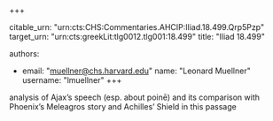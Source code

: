 +++


citable_urn: "urn:cts:CHS:Commentaries.AHCIP:Iliad.18.499.Qrp5Pzp"
target_urn: "urn:cts:greekLit:tlg0012.tlg001:18.499"
title: "Iliad 18.499"

authors:
- email: "muellner@chs.harvard.edu"
  name: "Leonard Muellner"
  username: "lmuellner"
+++

<p>analysis of Ajax’s speech (esp. about poinē) and its comparison with Phoenix’s Meleagros story and Achilles’ Shield in this passage</p>